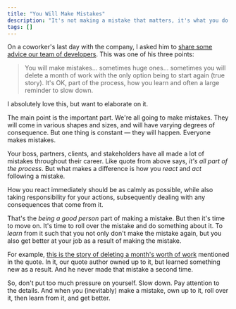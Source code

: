 ```yaml
---
title: "You Will Make Mistakes"
description: "It's not making a mistake that matters, it's what you do after you make a mistake."
tags: []
---
```


On a coworker's last day with the company, I asked him to [share some advice our team of developers](/wise-words-from-warren). This was one of his three points:

> You will make mistakes... sometimes huge ones... sometimes you will delete a month of work with the only option being to start again (true story). It's OK, part of the process, how you learn and often a large reminder to slow down.

I absolutely love this, but want to elaborate on it.

The main point is the important part. We're all going to make mistakes. They will come in various shapes and sizes, and will have varying degrees of consequence. But one thing is constant — they will happen. Everyone makes mistakes.

Your boss, partners, clients, and stakeholders have all made a lot of mistakes throughout their career. Like quote from above says, _it's all part of the process_. But what makes a difference is how you _react_ and _act_ following a mistake.

How you react immediately should be as calmly as possible, while also taking responsibility for your actions, subsequently dealing with any consequences that come from it.

That's the _being a good person_ part of making a mistake. But then it's time to move on. It's time to roll over the mistake and do something about it. To _learn_ from it such that you not only don't make the mistake again, but you also get better at your job as a result of making the mistake.

For example, [this is the story of deleting a month's worth of work](/big-oops-need-more-time) mentioned in the quote. In it, our quote author owned up to it, but learned something new as a result. And he never made that mistake a second time.

So, don't put too much pressure on yourself. Slow down. Pay attention to the details. And when you (inevitably) make a mistake, own up to it, roll over it, then learn from it, and get better.
